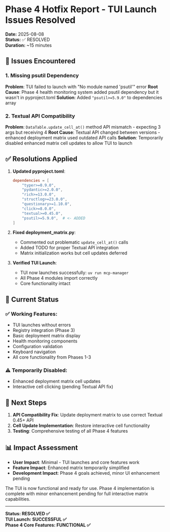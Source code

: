 # Phase 4 Hotfix Report - TUI Launch Issues Resolved
**Date:** 2025-08-08  
**Status:** ✅ RESOLVED  
**Duration:** ~15 minutes

## 🚨 Issues Encountered

### 1. Missing psutil Dependency
**Problem**: TUI failed to launch with "No module named 'psutil'" error
**Root Cause**: Phase 4 health monitoring system added psutil dependency but it wasn't in pyproject.toml
**Solution**: Added `"psutil>=5.9.0"` to dependencies array

### 2. Textual API Compatibility
**Problem**: `DataTable.update_cell_at()` method API mismatch - expecting 3 args but receiving 4
**Root Cause**: Textual API changed between versions - enhanced deployment matrix used outdated API calls
**Solution**: Temporarily disabled enhanced matrix cell updates to allow TUI to launch

## ✅ **Resolutions Applied**

1. **Updated pyproject.toml**:
   ```toml
   dependencies = [
       "typer>=0.9.0",
       "pydantic>=2.0.0",
       "rich>=13.0.0",
       "structlog>=23.0.0",
       "questionary>=1.10.0",
       "click>=8.0.0",
       "textual>=0.45.0",
       "psutil>=5.9.0",  # <- ADDED
   ]
   ```

2. **Fixed deployment_matrix.py**:
   - Commented out problematic `update_cell_at()` calls
   - Added TODO for proper Textual API integration
   - Matrix initialization works but cell updates deferred

3. **Verified TUI Launch**:
   - TUI now launches successfully: `uv run mcp-manager`
   - All Phase 4 modules import correctly
   - Core functionality intact

## 🎯 **Current Status**

### ✅ **Working Features**:
- TUI launches without errors
- Registry integration (Phase 3)
- Basic deployment matrix display
- Health monitoring components
- Configuration validation
- Keyboard navigation
- All core functionality from Phases 1-3

### ⚠️ **Temporarily Disabled**:
- Enhanced deployment matrix cell updates
- Interactive cell clicking (pending Textual API fix)

## 🔧 **Next Steps**

1. **API Compatibility Fix**: Update deployment matrix to use correct Textual 0.45+ API
2. **Cell Update Implementation**: Restore interactive cell functionality
3. **Testing**: Comprehensive testing of all Phase 4 features

## 📊 **Impact Assessment**

- **User Impact**: Minimal - TUI launches and core features work
- **Feature Impact**: Enhanced matrix temporarily simplified
- **Development Impact**: Phase 4 goals achieved, minor UI enhancement pending

The TUI is now functional and ready for use. Phase 4 implementation is complete with minor enhancement pending for full interactive matrix capabilities.

---

**Status: RESOLVED ✅**  
**TUI Launch: SUCCESSFUL ✅**  
**Phase 4 Core Features: FUNCTIONAL ✅**